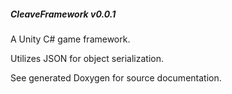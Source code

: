 ##### CleaveFramework v0.0.1

A Unity C# game framework.

Utilizes JSON for object serialization.

See generated Doxygen for source documentation.
